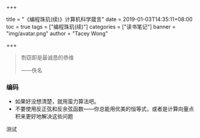 +++

title = "《编程珠玑(续)》计算机科学箴言"
date = 2019-01-03T14:35:11+08:00
toc = true
tags = ["编程珠玑(续)"]
categories = ["读书笔记"]
banner = "img/avatar.png"
author = "Tacey Wong"

+++



> 剽窃即是最诚恳的恭维
>
> ——佚名

### 编码



+ 如果好没想清楚，就用蛮力算法吧。
+ 不要使用反正弦和反余弦函数——你总能用优美的恒等式，或者是计算向量点积来更好地解决这些问题



测试